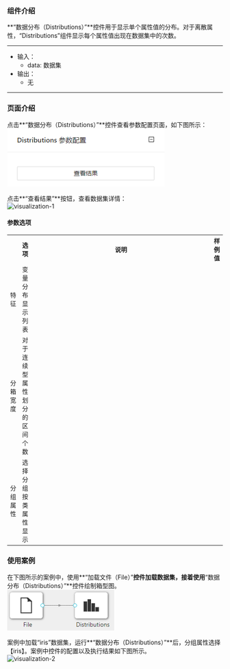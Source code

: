 ### 组件介绍
**“数据分布（Distributions）”**控件用于显示单个属性值的分布。对于离散属性，“Distributions”组件显示每个属性值出现在数据集中的次数。
<hr/>

- 输入：
  - data: 数据集
- 输出：
  - 无

<hr/>


### 页面介绍
点击**“数据分布（Distributions）”**控件查看参数配置页面，如下图所示：  
![param](/img/aistudio/visualize/distributions/param.png)

点击**“查看结果”**按钮，查看数据集详情：  
![visualization-1](/img/aistudio/visualize/distributions/visualization-1.png)

#### 参数选项
<table>
  <tr>
    <th></th>
    <th>选项</th>
    <th width="650">说明</th>
    <th>样例值</th>
  </tr>
  <tr>
      <td>特征</td> 
      <td>
      变量分布显示列表
      </td> 
      <td></td>
  </tr>
  <tr>
      <td>分箱宽度</td> 
      <td>
      对于连续型属性划分的区间个数
      </td> 
      <td></td>
  </tr>
  <tr>
      <td>分组属性</td> 
      <td>
      选择分组按类属性显示
      </td> 
      <td></td>
  </tr>
</table>

### 使用案例
在下图所示的案例中，使用**“加载文件（File）”**控件加载数据集，接着使用**“数据分布（Distributions）”**控件绘制箱型图。  
![workflow](/img/aistudio/visualize/distributions/workflow.png)

案例中加载“iris”数据集，运行**“数据分布（Distributions）”**后，分组属性选择【iris】。案例中控件的配置以及执行结果如下图所示。  
![visualization-2](/img/aistudio/visualize/distributions/visualization-2.png)